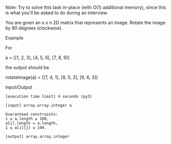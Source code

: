 Note: Try to solve this task in-place (with O(1) additional memory), since this is what you'll be asked to do during an interview.

You are given an n x n 2D matrix that represents an image. Rotate the image by 90 degrees (clockwise).

Example

For

a = [[1, 2, 3],
     [4, 5, 6],
     [7, 8, 9]]

the output should be

rotateImage(a) =
    [[7, 4, 1],
     [8, 5, 2],
     [9, 6, 3]]

Input/Output

    [execution time limit] 4 seconds (py3)

    [input] array.array.integer a

    Guaranteed constraints:
    1 ≤ a.length ≤ 100,
    a[i].length = a.length,
    1 ≤ a[i][j] ≤ 104.

    [output] array.array.integer
